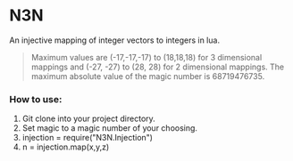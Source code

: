 # N3N
An injective mapping of integer vectors to integers in lua.

>Maximum values are (-17,-17,-17) to (18,18,18) for 3 dimensional mappings and 
>(-27, -27) to (28, 28) for 2 dimensional mappings.
>The maximum absolute value of the magic number is 68719476735.

### How to use:
1. Git clone into your project directory.
2. Set magic to a magic number of your choosing.
3. injection = require("N3N.Injection")
4. n = injection.map(x,y,z)
